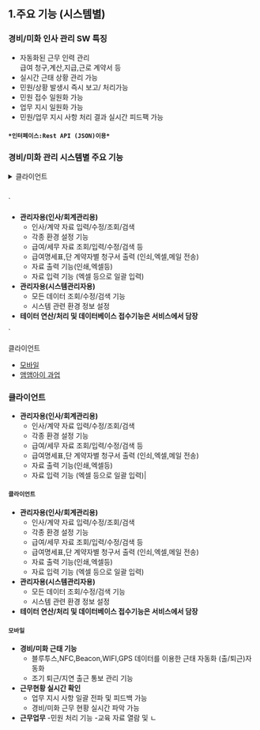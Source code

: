 ## 1.주요 기능 (시스템별)
### 경비/미화 인사 관리 SW 특징 
* 자동화된 근무 인력 관리  
급여 청구,계산,지급,근로 계약서 등
* 실시간 근태 상황 관리 가능
* 민원/상황 발생시 즉시 보고/ 처리가능 
* 민원 접수 일원화 가능 
* 업무 지시 일원화 가능 
* 민원/업무 지시 사항 처리 결과 실시간 피드팩 가능 
#### ` *인터페이스:Rest API (JSON)이용* `
### 경비/미화 관리 시스템별 주요 기능

<details>
<summary>클라이언트</summary>
    
<br/>
    
* **관리자용(인사/회계관리용)**
    - 인사/계약 자료 입력/수정/조회/검색
    - 각종 환경 설정 기능 
    - 급여/세무 자료 조회/입력/수정/검색 등
    - 급여명세표,단 계약자별 청구서 출력 (인쇠,엑셀,메일 전송)
    - 자료 출력 기능(인쇄,엑셀등)
    - 자료 입력 기능 (엑셀 등으로 일괄 입력)
* **관리자용(시스템관리자용)**
    - 모든 데이터 조회/수정/검색 기능
    - 시스템 관련 환경 정보 설정
* **테이터 연산/처리 및 데이터베이스 접수기능은 서비스에서 담장**

</details>
   
<br/>

`
* **관리자용(인사/회계관리용)**
    - 인사/계약 자료 입력/수정/조회/검색
    - 각종 환경 설정 기능 
    - 급여/세무 자료 조회/입력/수정/검색 등
    - 급여명세표,단 계약자별 청구서 출력 (인쇠,엑셀,메일 전송)
    - 자료 출력 기능(인쇄,엑셀등)
    - 자료 입력 기능 (엑셀 등으로 일괄 입력)
* **관리자용(시스템관리자용)**
    - 모든 데이터 조회/수정/검색 기능
    - 시스템 관련 환경 정보 설정
* **테이터 연산/처리 및 데이터베이스 접수기능은 서비스에서 담장**

`
    
    
    
    
클라이언트
- [모바일](#모바일)
- [앰앰아이 과업](#앰앰아이-과업)

### 클라이언트
* **관리자용(인사/회계관리용)**
    - 인사/계약 자료 입력/수정/조회/검색
    - 각종 환경 설정 기능 
    - 급여/세무 자료 조회/입력/수정/검색 등
    - 급여명세표,단 계약자별 청구서 출력 (인쇠,엑셀,메일 전송)
    - 자료 출력 기능(인쇄,엑셀등)
    - 자료 입력 기능 (엑셀 등으로 일괄 입력)|
#### `클라이언트`
* **관리자용(인사/회계관리용)**
    - 인사/계약 자료 입력/수정/조회/검색
    - 각종 환경 설정 기능 
    - 급여/세무 자료 조회/입력/수정/검색 등
    - 급여명세표,단 계약자별 청구서 출력 (인쇠,엑셀,메일 전송)
    - 자료 출력 기능(인쇄,엑셀등)
    - 자료 입력 기능 (엑셀 등으로 일괄 입력)
* **관리자용(시스템관리자용)**
    - 모든 데이터 조회/수정/검색 기능
    - 시스템 관련 환경 정보 설정
* **테이터 연산/처리 및 데이터베이스 접수기능은 서비스에서 담장**
#### `모바일`
* **경비/미화 근태 기능**
    - 블루투스,NFC,Beacon,WIFI,GPS 데이터를 이용한 근태 자동화 (출/퇴근)자동화 
    - 조기 퇴근/지연 출근 통보 관리 기능
* **근무현황 실시간 확인** 
     - 업무 지시 사항 일괄 전파 및 피드백 가능 
     - 경비/미화 근무 현황 실시간 파악 가능 
* **근무업무** 
    -민원 처리 기능 
    -교육 자료 열람 및 ㄴ
 
    
    
    

